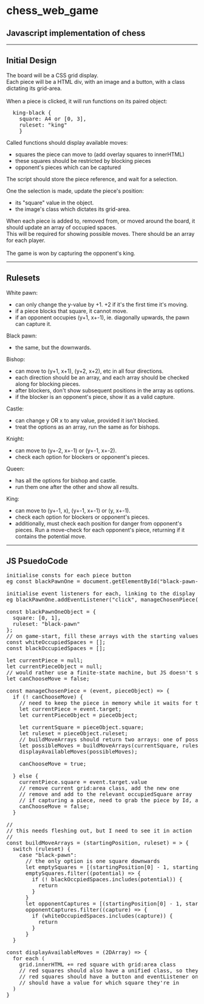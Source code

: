# chess_web_game
## Javascript implementation of chess
-----------------------------------------------------------------------------------------------
## Initial Design
The board will be a CSS grid display.<br>
Each piece will be a HTML div, with an image and a button, with a class dictating its grid-area.<br>
<br>
When a piece is clicked, it will run functions on its paired object:<br>
<pre>
  king-black {
    square: A4 or [0, 3],
    ruleset: "king"
    }
</pre>

Called functions should display available moves:
- squares the piece can move to (add overlay squares to innerHTML)
- these squares should be restricted by blocking pieces
- opponent's pieces which can be captured

The script should store the piece reference, and wait for a selection.<br>

One the selection is made, update the piece's position:
- its "square" value in the object.
- the image's class which dictates its grid-area.

When each piece is added to, removed from, or moved around the board, it should update an array of occupied spaces.<br>
This will be required for showing possible moves. There should be an array for each player.<br>
<br>
The game is won by capturing the opponent's king.

-----------------------------------------------------------------------------------------------
## Rulesets

White pawn:
- can only change the y-value by +1. +2 if it's the first time it's moving.
- if a piece blocks that square, it cannot move.
- if an opponent occupies (y+1, x+-1), ie. diagonally upwards, the pawn can capture it.

Black pawn:
- the same, but the downwards.

Bishop:
- can move to (y+1, x+1), (y+2, x+2), etc in all four directions.
- each direction should be an array, and each array should be checked along for blocking pieces.
- after blockers, don't show subsequent positions in the array as options.
- if the blocker is an opponent's piece, show it as a valid capture.

Castle:
- can change y OR x to any value, provided it isn't blocked.
- treat the options as an array, run the same as for bishops.

Knight:
- can move to (y+-2, x+-1) or (y+-1, x+-2).
- check each option for blockers or opponent's pieces.

Queen:
- has all the options for bishop and castle.
- run them one after the other and show all results.

King:
- can move to (y+-1, x), (y+-1, x+-1) or (y, x+-1).
- check each option for blockers or opponent's pieces.
- additionally, must check each position for danger from opponent's pieces. Run a move-check for each opponent's piece, returning if it contains the potential move.

-----------------------------------------------------------------------------------------------
## JS PsuedoCode
<pre>
initialise consts for each piece button
eg const blackPawnOne = document.getElementById("black-pawn-one");

initialise event listeners for each, linking to the display moves function, passing in its object
eg blackPawnOne.addEventListener("click", manageChosenPiece(event, blackPawnOneObject));

const blackPawnOneObject = {
  square: [0, 1],
  ruleset: "black-pawn"
};
// on game-start, fill these arrays with the starting values
const whiteOccupiedSpaces = [];
const blackOccupiedSpaces = [];

let currentPiece = null;
let currentPieceObject = null;
// would rather use a finite-state machine, but JS doesn't seem to support enums
let canChooseMove = false;

const manageChosenPiece = (event, pieceObject) => {
  if (! canChooseMove) {
    // need to keep the piece in memory while it waits for the move selection
    let currentPiece = event.target;
    let currentPieceObject = pieceObject;

    let currentSquare = pieceObject.square;
    let ruleset = pieceObject.ruleset;
    // buildMoveArrays should return two arrays: one of possible empty squares, and one of possible captures
    let possibleMoves = buildMoveArrays(currentSquare, ruleset);
    displayAvailableMoves(possibleMoves);
    
    canChooseMove = true;
    
  } else {
    currentPiece.square = event.target.value
    // remove current grid:area class, add the new one
    // remove and add to the relevant occupiedSquare array
    // if capturing a piece, need to grab the piece by Id, and remove it.
    canChooseMove = false;
  }

//
// this needs fleshing out, but I need to see it in action
//
const buildMoveArrays = (startingPosition, ruleset) = > {
  switch (ruleset) {
    case "black-pawn":
      // the only option is one square downwards
      let emptySquares = [(startingPosition[0] - 1, startingPosition[1])]
      emptySquares.filter((potential) => {
        if (! blackOccpiedSpaces.includes(potential)) {
          return
        }
      }        
      let opponentCaptures = [(startingPosition[0] - 1, startingPosition[1] + 1), (startingPosition[0] - 1, startingPosition[1] - 1)]
      opponentCaptures.filter((capture) => {
        if (whiteOccupiedSpaces.includes(capture)) {
          return
        }
      }
  }

const displayAvailableMoves = (2DArray) => {
  for each (
    grid.innerHTML += red square with grid:area class
    // red squares should also have a unified class, so they can be targeted for removal
    // red squares should have a button and eventListener on creation
    // should have a value for which square they're in
  )
}
